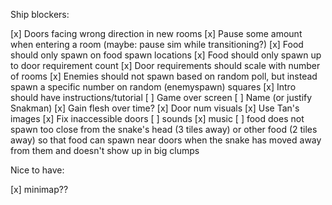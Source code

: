 Ship blockers:

[x] Doors facing wrong direction in new rooms
[x] Pause some amount when entering a room (maybe: pause sim while transitioning?)
[x] Food should only spawn on food spawn locations
[x] Food should only spawn up to door requirement count
[x] Door requirements should scale with number of rooms
[x] Enemies should not spawn based on random poll, but instead spawn a specific number on random (enemyspawn) squares
[x] Intro should have instructions/tutorial
[ ] Game over screen
[ ] Name (or justify Snakman)
[x] Gain flesh over time?
[x] Door num visuals
[x] Use Tan's images
[x] Fix inaccessible doors
[ ] sounds
[x] music
[ ] food does not spawn too close from the snake's head (3 tiles away) or other food (2 tiles away) so that food can spawn near doors when the snake has moved away from them and doesn't show up in big clumps

Nice to have:

[x] minimap??
